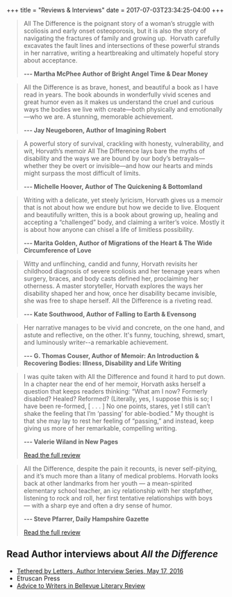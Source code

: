 +++
title = "Reviews & Interviews"
date = 2017-07-03T23:34:25-04:00
+++

> All The Difference is the poignant story of a woman’s struggle with scoliosis and early onset osteoporosis, but it is also the story of navigating the fractures of family and growing up.  Horvath carefully excavates the fault lines and intersections of these powerful strands in her narrative, writing a heartbreaking and ultimately hopeful story about acceptance.
>
> **--- Martha McPhee Author of Bright Angel Time & Dear Money**

<p hidden>&nbsp;</p>

> All the Difference is as brave, honest, and beautiful a book as I have read in years. The book abounds in wonderfully vivid scenes and great humor even as it makes us understand the cruel and curious ways the bodies we live with create—both physically and emotionally—who we are. A stunning, memorable achievement.
>
> **--- Jay Neugeboren, Author of Imagining Robert**

<p hidden>&nbsp;</p>

> A powerful story of survival, crackling with honesty, vulnerability, and wit, Horvath’s memoir All The Difference lays bare the myths of disability and the ways we are bound by our body’s betrayals—whether they be overt or invisible—and how our hearts and minds might surpass the most difficult of limits.
>
> **--- Michelle Hoover, Author of The Quickening & Bottomland**

<p hidden>&nbsp;</p>

> Writing with a delicate, yet steely lyricism, Horvath gives us a memoir that is not about how we endure but how we decide to live. Eloquent and beautifully written, this is a book about growing up, healing and accepting a “challenged” body, and claiming a writer’s voice. Mostly it is about how anyone can chisel a life of limitless possibility.
>
> **--- Marita Golden, Author of Migrations of the Heart & The Wide Circumference of Love**

<p hidden>&nbsp;</p>

> Witty and unflinching, candid and funny, Horvath revisits her childhood diagnosis of severe scoliosis and her teenage years when surgery, braces, and body casts defined her, proclaiming her otherness. A master storyteller, Horvath explores the ways her disability shaped her and how, once her disability became invisible, she was free to shape herself. All the Difference is a riveting read. 
>
> **--- Kate Southwood, Author of Falling to Earth & Evensong**

<p hidden>&nbsp;</p>

> Her narrative manages to be vivid and concrete, on the one hand, and astute and reflective, on the other. It's funny, touching, shrewd, smart, and luminously writer--a remarkable achievement.
>
> **--- G. Thomas Couser, Author of Memoir: An Introduction & Recovering Bodies: Illness, Disability and Life Writing**

<p hidden>&nbsp;</p>

> I was quite taken with All the Difference and found it hard to put down. In a chapter near the end of her memoir, Horvath asks herself a question that keeps readers thinking: “What am I now? Formerly disabled? Healed? Reformed? (Literally, yes, I suppose this is so; I have been re-formed, [ . . . ] No one points, stares, yet I still can’t shake the feeling that I’m ‘passing’ for able-bodied.” My thought is that she may lay to rest her feeling of “passing,” and instead, keep giving us more of her remarkable, compelling writing.
>
> **--- Valerie Wiland in New Pages**
>
> [Read the full review](https://www.newpages.com/book-reviews/all-the-difference)

<p hidden>&nbsp;</p>

> All the Difference, despite the pain it recounts, is never self-pitying, and it’s much more than a litany of medical problems. Horvath looks back at other landmarks from her youth — a mean-spirited elementary school teacher, an icy relationship with her stepfather, listening to rock and roll, her first tentative relationships with boys — with a sharp eye and often a dry sense of humor.
>
> **--- Steve Pfarrer, Daily Hampshire Gazette**
>
> [Read the full review](http://www.gazettenet.com/Book-Bag-9739302)

## Read Author interviews about *All the Difference*

* [Tethered by Letters, Author Interview Series, May 17, 2016](http://tetheredbyletters.com/author-qa-patricia-horvath/)
* Etruscan Press
* [Advice to Writers in Bellevue Literary Review](http://blr.med.nyu.edu/content/interviews/2011-contest-winners/patti-horvath)
